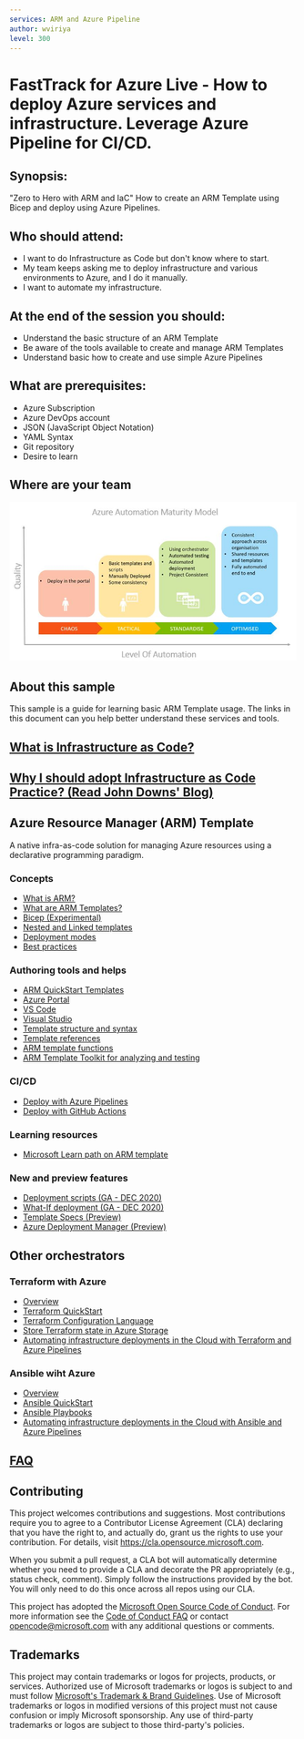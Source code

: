 ```yaml
---
services: ARM and Azure Pipeline 
author: wviriya
level: 300
---
```


# FastTrack for Azure Live - How to deploy Azure services and infrastructure. Leverage Azure Pipeline for CI/CD.  

## Synopsis:
"Zero to Hero with ARM and IaC" How to create an ARM Template using Bicep and deploy using Azure Pipelines.

## Who should attend:
- I want to do Infrastructure as Code but don't know where to start.
- My team keeps asking me to deploy infrastructure and various environments to Azure, and I do it manually.
- I want to automate my infrastructure.

## At the end of the session you should:
- Understand the basic structure of an ARM Template
- Be aware of the tools available to create and manage ARM Templates
- Understand basic how to create and use simple Azure Pipelines

## What are prerequisites:
- Azure Subscription
- Azure DevOps account
- JSON (JavaScript Object Notation)
- YAML Syntax
- Git repository
- Desire to learn

## Where are your team
![Automation Maturity](contents/automation_maturity.png)

## About this sample
This sample is a guide for learning basic ARM Template usage. The links in this document can you help better understand these services and tools.

## [What is Infrastructure as Code?](https://docs.microsoft.com/en-us/azure/devops/learn/what-is-infrastructure-as-code)

## [Why I should adopt Infrastructure as Code Practice? (Read John Downs' Blog)](https://techcommunity.microsoft.com/t5/fasttrack-for-azure/the-benefits-of-infrastructure-as-code/ba-p/2069350)

## Azure Resource Manager (ARM) Template
A native infra-as-code solution for managing Azure resources using a declarative programming paradigm.

### Concepts
- [What is ARM?](https://docs.microsoft.com/en-us/azure/azure-resource-manager/management/overview)
- [What are ARM Templates?](https://docs.microsoft.com/en-us/azure/azure-resource-manager/templates/overview)
- [Bicep (Experimental)](https://github.com/azure/bicep)
- [Nested and Linked templates](https://docs.microsoft.com/en-us/azure/azure-resource-manager/templates/linked-templates)
- [Deployment modes](https://docs.microsoft.com/en-us/azure/azure-resource-manager/templates/deployment-modes)
- [Best practices](https://docs.microsoft.com/en-us/azure/azure-resource-manager/templates/template-best-practices)    

### Authoring tools and helps
- [ARM QuickStart Templates](https://azure.microsoft.com/en-us/resources/templates/)
- [Azure Portal](https://docs.microsoft.com/en-us/azure/azure-resource-manager/templates/quickstart-create-templates-use-the-portal)
- [VS Code](https://docs.microsoft.com/en-us/azure/azure-resource-manager/templates/quickstart-create-templates-use-visual-studio-code?tabs=CLI)
- [Visual Studio](https://docs.microsoft.com/en-us/azure/azure-resource-manager/templates/create-visual-studio-deployment-project)
- [Template structure and syntax](https://docs.microsoft.com/en-us/azure/azure-resource-manager/templates/template-syntax)
- [Template references](https://docs.microsoft.com/en-us/azure/templates/)
- [ARM template functions](https://docs.microsoft.com/en-us/azure/azure-resource-manager/templates/template-functions)
- [ARM Template Toolkit for analyzing and testing](https://github.com/Azure/arm-ttk)

### CI/CD
- [Deploy with Azure Pipelines](https://docs.microsoft.com/en-us/azure/azure-resource-manager/templates/add-template-to-azure-pipelines)
- [Deploy with GitHub Actions](https://docs.microsoft.com/en-us/azure/azure-resource-manager/templates/deploy-github-actions)

### Learning resources
- [Microsoft Learn path on ARM template](https://docs.microsoft.com/en-us/learn/paths/deploy-manage-resource-manager-templates)

### New and preview features
- [Deployment scripts (GA - DEC 2020)](https://docs.microsoft.com/en-us/azure/azure-resource-manager/templates/template-tutorial-deployment-script)
- [What-If deployment (GA - DEC 2020)](https://docs.microsoft.com/en-us/azure/azure-resource-manager/templates/template-deploy-what-if?tabs=azure-powershell)
- [Template Specs (Preview)](https://docs.microsoft.com/en-us/azure/azure-resource-manager/templates/template-specs?tabs=azure-powershell)
- [Azure Deployment Manager (Preview)](https://docs.microsoft.com/en-us/azure/azure-resource-manager/templates/template-specs?tabs=azure-powershell)

## Other orchestrators
### Terraform with Azure
- [Overview](https://docs.microsoft.com/en-us/azure/developer/terraform/overview)
- [Terraform QuickStart](https://docs.microsoft.com/en-us/azure/developer/terraform/install-configure)
- [Terraform Configuration Language](https://www.terraform.io/docs/configuration/syntax.html)
- [Store Terraform state in Azure Storage](https://docs.microsoft.com/en-us/azure/developer/terraform/store-state-in-azure-storage)
- [Automating infrastructure deployments in the Cloud with Terraform and Azure Pipelines](https://www.azuredevopslabs.com/labs/vstsextend/terraform/)

### Ansible wiht Azure
- [Overview](https://docs.microsoft.com/en-us/azure/developer/ansible/overview)
- [Ansible QuickStart](https://docs.microsoft.com/en-us/azure/developer/ansible/install-on-linux-vm)  
- [Ansible Playbooks](https://docs.ansible.com/ansible/latest/user_guide/playbooks_intro.html)
- [Automating infrastructure deployments in the Cloud with Ansible and Azure Pipelines](https://www.azuredevopslabs.com/labs/vstsextend/ansible/)

## [FAQ](./faq.md)

## Contributing

This project welcomes contributions and suggestions.  Most contributions require you to agree to a
Contributor License Agreement (CLA) declaring that you have the right to, and actually do, grant us
the rights to use your contribution. For details, visit https://cla.opensource.microsoft.com.

When you submit a pull request, a CLA bot will automatically determine whether you need to provide
a CLA and decorate the PR appropriately (e.g., status check, comment). Simply follow the instructions
provided by the bot. You will only need to do this once across all repos using our CLA.

This project has adopted the [Microsoft Open Source Code of Conduct](https://opensource.microsoft.com/codeofconduct/).
For more information see the [Code of Conduct FAQ](https://opensource.microsoft.com/codeofconduct/faq/) or
contact [opencode@microsoft.com](mailto:opencode@microsoft.com) with any additional questions or comments.

## Trademarks

This project may contain trademarks or logos for projects, products, or services. Authorized use of Microsoft 
trademarks or logos is subject to and must follow 
[Microsoft's Trademark & Brand Guidelines](https://www.microsoft.com/en-us/legal/intellectualproperty/trademarks/usage/general).
Use of Microsoft trademarks or logos in modified versions of this project must not cause confusion or imply Microsoft sponsorship.
Any use of third-party trademarks or logos are subject to those third-party's policies.
